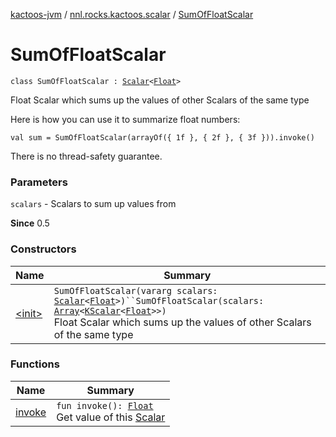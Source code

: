 [kactoos-jvm](../../index.md) / [nnl.rocks.kactoos.scalar](../index.md) / [SumOfFloatScalar](./index.md)

# SumOfFloatScalar

`class SumOfFloatScalar : `[`Scalar`](../../nnl.rocks.kactoos/-scalar/index.md)`<`[`Float`](https://kotlinlang.org/api/latest/jvm/stdlib/kotlin/-float/index.html)`>`

Float Scalar which sums up the values of other Scalars of the same type

Here is how you can use it to summarize float numbers:

`val sum = SumOfFloatScalar(arrayOf({ 1f }, { 2f }, { 3f })).invoke()`

There is no thread-safety guarantee.

### Parameters

`scalars` - Scalars to sum up values from

**Since**
0.5

### Constructors

| Name | Summary |
|---|---|
| [&lt;init&gt;](-init-.md) | `SumOfFloatScalar(vararg scalars: `[`Scalar`](../../nnl.rocks.kactoos/-scalar/index.md)`<`[`Float`](https://kotlinlang.org/api/latest/jvm/stdlib/kotlin/-float/index.html)`>)``SumOfFloatScalar(scalars: `[`Array`](https://kotlinlang.org/api/latest/jvm/stdlib/kotlin/-array/index.html)`<`[`KScalar`](../../nnl.rocks.kactoos/-k-scalar.md)`<`[`Float`](https://kotlinlang.org/api/latest/jvm/stdlib/kotlin/-float/index.html)`>>)`<br>Float Scalar which sums up the values of other Scalars of the same type |

### Functions

| Name | Summary |
|---|---|
| [invoke](invoke.md) | `fun invoke(): `[`Float`](https://kotlinlang.org/api/latest/jvm/stdlib/kotlin/-float/index.html)<br>Get value of this [Scalar](../../nnl.rocks.kactoos/-scalar/index.md) |
